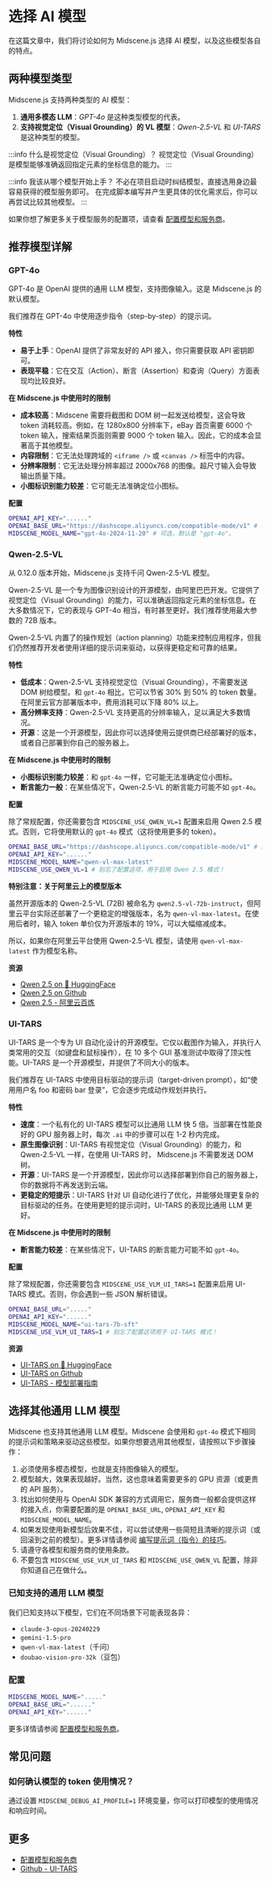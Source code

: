 # 选择 AI 模型

在这篇文章中，我们将讨论如何为 Midscene.js 选择 AI 模型，以及这些模型各自的特点。

## 两种模型类型

Midscene.js 支持两种类型的 AI 模型：

1. **通用多模态 LLM**：*GPT-4o* 是这种类型模型的代表。
2. **支持视觉定位（Visual Grounding）的 VL 模型**：*Qwen-2.5-VL* 和 *UI-TARS* 是这种类型的模型。

:::info 什么是视觉定位（Visual Grounding）？
视觉定位（Visual Grounding）是模型能够准确返回指定元素的坐标信息的能力。
:::

:::info 我该从哪个模型开始上手？
不必在项目启动时纠结模型，直接选用身边最容易获得的模型服务即可。
在完成脚本编写并产生更具体的优化需求后，你可以再尝试比较其他模型。
:::

如果你想了解更多关于模型服务的配置项，请查看 [配置模型和服务商](./model-provider)。

## 推荐模型详解

### GPT-4o

GPT-4o 是 OpenAI 提供的通用 LLM 模型，支持图像输入。这是 Midscene.js 的默认模型。

我们推荐在 GPT-4o 中使用逐步指令（step-by-step）的提示词。

**特性**

- **易于上手**：OpenAI 提供了非常友好的 API 接入，你只需要获取 API 密钥即可。
- **表现平稳**：它在交互（Action）、断言（Assertion）和查询（Query）方面表现均比较良好。

**在 Midscene.js 中使用时的限制**

- **成本较高**：Midscene 需要将截图和 DOM 树一起发送给模型，这会导致 token 消耗较高。例如，在 1280x800 分辨率下，eBay 首页需要 6000 个 token 输入，搜索结果页面则需要 9000 个 token 输入。因此，它的成本会显著高于其他模型。
- **内容限制**：它无法处理跨域的 `<iframe />` 或 `<canvas />` 标签中的内容。
- **分辨率限制**：它无法处理分辨率超过 2000x768 的图像。超尺寸输入会导致输出质量下降。
- **小图标识别能力较差**：它可能无法准确定位小图标。

**配置**

```bash
OPENAI_API_KEY="......"
OPENAI_BASE_URL="https://dashscope.aliyuncs.com/compatible-mode/v1" # 可选，如果你想要使用一个不同于 OpenAI 官方的接入点
MIDSCENE_MODEL_NAME="gpt-4o-2024-11-20" # 可选，默认是 "gpt-4o"。
```

### Qwen-2.5-VL

从 0.12.0 版本开始，Midscene.js 支持千问 Qwen-2.5-VL 模型。

Qwen-2.5-VL 是一个专为图像识别设计的开源模型，由阿里巴巴开发。它提供了视觉定位（Visual Grounding）的能力，可以准确返回指定元素的坐标信息。在大多数情况下，它的表现与 GPT-4o 相当，有时甚至更好。我们推荐使用最大参数的 72B 版本。

Qwen-2.5-VL 内置了的操作规划（action planning）功能来控制应用程序，但我们仍然推荐开发者使用详细的提示词来驱动，以获得更稳定和可靠的结果。

**特性**

- **低成本**：Qwen-2.5-VL 支持视觉定位（Visual Grounding），不需要发送 DOM 树给模型。和 `gpt-4o` 相比，它可以节省 30% 到 50% 的 token 数量。在阿里云官方部署版本中，费用消耗可以下降 80% 以上。
- **高分辨率支持**：Qwen-2.5-VL 支持更高的分辨率输入，足以满足大多数情况。
- **开源**：这是一个开源模型，因此你可以选择使用云提供商已经部署好的版本，或者自己部署到你自己的服务器上。

**在 Midscene.js 中使用时的限制**

- **小图标识别能力较差**：和 `gpt-4o` 一样，它可能无法准确定位小图标。
- **断言能力一般**：在某些情况下，Qwen-2.5-VL 的断言能力可能不如 `gpt-4o`。

**配置**

除了常规配置，你还需要包含 `MIDSCENE_USE_QWEN_VL=1` 配置来启用 Qwen 2.5 模式。否则，它将使用默认的 `gpt-4o` 模式（这将使用更多的 token）。

```bash
OPENAI_BASE_URL="https://dashscope.aliyuncs.com/compatible-mode/v1" # 或任何其他提供商的接入点。
OPENAI_API_KEY="......"
MIDSCENE_MODEL_NAME="qwen-vl-max-latest"
MIDSCENE_USE_QWEN_VL=1 # 别忘了配置这项，用于启用 Qwen 2.5 模式！
```

**特别注意：关于阿里云上的模型版本**

虽然开源版本的 Qwen-2.5-VL (72B) 被命名为 `qwen2.5-vl-72b-instruct`，但阿里云平台实际还部署了一个更稳定的增强版本，名为 `qwen-vl-max-latest`。在使用后者时，输入 token 单价仅为开源版本的 19%，可以大幅缩减成本。

所以，如果你在阿里云平台使用 Qwen-2.5-VL 模型，请使用 `qwen-vl-max-latest` 作为模型名称。

**资源**

- [Qwen 2.5 on 🤗 HuggingFace](https://huggingface.co/Qwen/Qwen2.5-VL-72B-Instruct)
- [Qwen 2.5 on Github](https://github.com/QwenLM/Qwen2.5-VL)
- [Qwen 2.5 - 阿里云百炼](https://bailian.console.aliyun.com/#/model-market/detail/qwen-vl-max-latest)

### UI-TARS

UI-TARS 是一个专为 UI 自动化设计的开源模型。它仅以截图作为输入，并执行人类常用的交互（如键盘和鼠标操作），在 10 多个 GUI 基准测试中取得了顶尖性能。UI-TARS 是一个开源模型，并提供了不同大小的版本。

我们推荐在 UI-TARS 中使用目标驱动的提示词（target-driven prompt），如“使用用户名 foo 和密码 bar 登录”，它会逐步完成动作规划并执行。

**特性**

- **速度**：一个私有化的 UI-TARS 模型可以比通用 LLM 快 5 倍。当部署在性能良好的 GPU 服务器上时，每次 `.ai` 中的步骤可以在 1-2 秒内完成。
- **原生图像识别**：UI-TARS 有视觉定位（Visual Grounding）的能力，和 Qwen-2.5-VL 一样，在使用 UI-TARS 时， Midscene.js 不需要发送 DOM 树。
- **开源**：UI-TARS 是一个开源模型，因此你可以选择部署到你自己的服务器上，你的数据将不再发送到云端。
- **更稳定的短提示**：UI-TARS 针对 UI 自动化进行了优化，并能够处理更复杂的目标驱动的任务。在使用更短的提示词时，UI-TARS 的表现比通用 LLM 更好。

**在 Midscene.js 中使用时的限制**

- **断言能力较差**：在某些情况下，UI-TARS 的断言能力可能不如 `gpt-4o`。

**配置**

除了常规配置，你还需要包含 `MIDSCENE_USE_VLM_UI_TARS=1` 配置来启用 UI-TARS 模式。否则，你会遇到一些 JSON 解析错误。

```bash
OPENAI_BASE_URL="....."
OPENAI_API_KEY="......" 
MIDSCENE_MODEL_NAME="ui-tars-7b-sft"
MIDSCENE_USE_VLM_UI_TARS=1 # 别忘了配置这项用于 UI-TARS 模式！
```

**资源**

- [UI-TARS on 🤗 HuggingFace](https://huggingface.co/bytedance-research/UI-TARS-72B-SFT)
- [UI-TARS on Github](https://github.com/bytedance/ui-tars)
- [UI-TARS - 模型部署指南](https://juniper-switch-f10.notion.site/UI-TARS-Model-Deployment-Guide-17b5350241e280058e98cea60317de71)

## 选择其他通用 LLM 模型

Midscene 也支持其他通用 LLM 模型。Midscene 会使用和 `gpt-4o` 模式下相同的提示词和策略来驱动这些模型。如果你想要选用其他模型，请按照以下步骤操作：
1. 必须使用多模态模型，也就是支持图像输入的模型。
1. 模型越大，效果表现越好。当然，这也意味着需要更多的 GPU 资源（或更贵的 API 服务）。
1. 找出如何使用与 OpenAI SDK 兼容的方式调用它，服务商一般都会提供这样的接入点，你需要配置的是 `OPENAI_BASE_URL`, `OPENAI_API_KEY` 和 `MIDSCENE_MODEL_NAME`。
1. 如果发现使用新模型后效果不佳，可以尝试使用一些简短且清晰的提示词（或回滚到之前的模型）。更多详情请参阅 [编写提示词（指令）的技巧](./prompting-tips)。
1. 请遵守各模型和服务商的使用条款。
1. 不要包含 `MIDSCENE_USE_VLM_UI_TARS` 和 `MIDSCENE_USE_QWEN_VL` 配置，除非你知道自己在做什么。

### 已知支持的通用 LLM 模型

我们已知支持以下模型，它们在不同场景下可能表现各异：

- `claude-3-opus-20240229`
- `gemini-1.5-pro`
- `qwen-vl-max-latest`（千问）
- `doubao-vision-pro-32k`（豆包）

### 配置

```bash
MIDSCENE_MODEL_NAME="....."
OPENAI_BASE_URL="......"
OPENAI_API_KEY="......"
```

更多详情请参阅 [配置模型和服务商](./model-provider)。

## 常见问题

### 如何确认模型的 token 使用情况？

通过设置 `MIDSCENE_DEBUG_AI_PROFILE=1` 环境变量，你可以打印模型的使用情况和响应时间。

## 更多

* [配置模型和服务商](./model-provider)
* [Github - UI-TARS](https://github.com/bytedance/ui-tars)